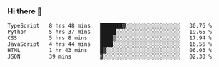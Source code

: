 ### Hi there 👋

<!--START_SECTION:waka-->

```text
TypeScript   8 hrs 48 mins   ███████▓░░░░░░░░░░░░░░░░░   30.76 %
Python       5 hrs 37 mins   █████░░░░░░░░░░░░░░░░░░░░   19.65 %
CSS          5 hrs 8 mins    ████▒░░░░░░░░░░░░░░░░░░░░   17.94 %
JavaScript   4 hrs 44 mins   ████░░░░░░░░░░░░░░░░░░░░░   16.56 %
HTML         1 hr 43 mins    █▓░░░░░░░░░░░░░░░░░░░░░░░   06.03 %
JSON         39 mins         ▓░░░░░░░░░░░░░░░░░░░░░░░░   02.30 %
```

<!--END_SECTION:waka-->
